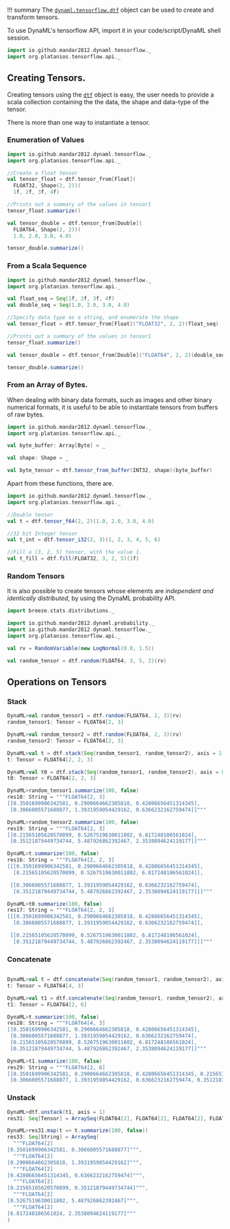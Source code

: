 !!! summary
    The [`dynaml.tensorflow.dtf`](https://transcendent-ai-labs.github.io/api_docs/DynaML/recent/dynaml-core/#io.github.mandar2812.dynaml.tensorflow.package) 
    object can be used to create and transform tensors.
    
To use DynaML's tensorflow API, import it in your code/script/DynaML shell session.

```scala
import io.github.mandar2812.dynaml.tensorflow._
import org.platanios.tensorflow.api._
```

## Creating Tensors.

Creating tensors using the [`dtf`](https://transcendent-ai-labs.github.io/api_docs/DynaML/recent/dynaml-core/#io.github.mandar2812.dynaml.tensorflow.package$$dtf$) 
object is easy, the user needs to provide a scala collection containing the
the data, the shape and data-type of the tensor. 

There is more than one way to instantiate a tensor.

### Enumeration of Values

```scala
import io.github.mandar2812.dynaml.tensorflow._
import org.platanios.tensorflow.api._

//Create a float tensor
val tensor_float = dtf.tensor_from[Float](
  FLOAT32, Shape(2, 2))(
  1f, 2f, 3f, 4f)

//Prints out a summary of the values in tensor1
tensor_float.summarize()

val tensor_double = dtf.tensor_from[Double](
  FLOAT64, Shape(2, 2))(
  1.0, 2.0, 3.0, 4.0)

tensor_double.summarize()
```

### From a Scala Sequence

```scala
import io.github.mandar2812.dynaml.tensorflow._
import org.platanios.tensorflow.api._

val float_seq = Seq(1f, 2f, 3f, 4f)
val double_seq = Seq(1.0, 2.0, 3.0, 4.0)

//Specify data type as a string, and enumerate the shape
val tensor_float = dtf.tensor_from[Float]("FLOAT32", 2, 2)(float_seq)

//Prints out a summary of the values in tensor1
tensor_float.summarize()

val tensor_double = dtf.tensor_from[Double]("FLOAT64", 2, 2)(double_seq)

tensor_double.summarize()
```

### From an Array of Bytes.

When dealing with binary data formats, such as images and other binary numerical formats, 
it is useful to be able to instantiate tensors from buffers of raw bytes.

```scala
import io.github.mandar2812.dynaml.tensorflow._
import org.platanios.tensorflow.api._

val byte_buffer: Array[Byte] = _

val shape: Shape = _

val byte_tensor = dtf.tensor_from_buffer(INT32, shape)(byte_buffer)
```

Apart from these functions, there are.

```scala
import io.github.mandar2812.dynaml.tensorflow._
import org.platanios.tensorflow.api._

//Double tensor
val t = dtf.tensor_f64(2, 2)(1.0, 2.0, 3.0, 4.0)

//32 bit Integer tensor
val t_int = dtf.tensor_i32(2, 3)(1, 2, 3, 4, 5, 6)

//Fill a (3, 2, 5) tensor, with the value 1.
val t_fill = dtf.fill(FLOAT32, 3, 2, 5)(1f)

```

### Random Tensors

It is also possible to create tensors whose elements are _independent and identically distributed_, by using the DynaML
probability API.

```scala
import breeze.stats.distributions._

import io.github.mandar2812.dynaml.probability._
import io.github.mandar2812.dynaml.tensorflow._
import org.platanios.tensorflow.api._

val rv = RandomVariable(new LogNormal(0.0, 1.5))

val random_tensor = dtf.random(FLOAT64, 3, 5, 2)(rv)

```

## Operations on Tensors

### Stack

```scala
DynaML>val random_tensor1 = dtf.random(FLOAT64, 2, 3)(rv) 
random_tensor1: Tensor = FLOAT64[2, 3]

DynaML>val random_tensor2 = dtf.random(FLOAT64, 2, 3)(rv) 
random_tensor2: Tensor = FLOAT64[2, 3]

DynaML>val t = dtf.stack(Seq(random_tensor1, random_tensor2), axis = 1) 
t: Tensor = FLOAT64[2, 2, 3]

DynaML>val t0 = dtf.stack(Seq(random_tensor1, random_tensor2), axis = 0) 
t0: Tensor = FLOAT64[2, 2, 3]

DynaML>random_tensor1.summarize(100, false) 
res18: String = """FLOAT64[2, 3]
[[0.3501699906342581, 0.2900664662305818, 0.42806656451314345],
 [0.3066005571688877, 1.3931959054429162, 0.6366232162759474]]"""

DynaML>random_tensor2.summarize(100, false) 
res19: String = """FLOAT64[2, 3]
[[0.21565105620570899, 0.5267519630011802, 6.817248106561024],
 [0.35121879449734744, 5.487926862392467, 2.3538094624119177]]"""

DynaML>t.summarize(100, false) 
res16: String = """FLOAT64[2, 2, 3]
[[[0.3501699906342581, 0.2900664662305818, 0.42806656451314345],
  [0.21565105620570899, 0.5267519630011802, 6.817248106561024]],

 [[0.3066005571688877, 1.3931959054429162, 0.6366232162759474],
  [0.35121879449734744, 5.487926862392467, 2.3538094624119177]]]"""

DynaML>t0.summarize(100, false) 
res17: String = """FLOAT64[2, 2, 3]
[[[0.3501699906342581, 0.2900664662305818, 0.42806656451314345],
  [0.3066005571688877, 1.3931959054429162, 0.6366232162759474]],

 [[0.21565105620570899, 0.5267519630011802, 6.817248106561024],
  [0.35121879449734744, 5.487926862392467, 2.3538094624119177]]]"""


```

### Concatenate

```scala

DynaML>val t = dtf.concatenate(Seq(random_tensor1, random_tensor2), axis = 0) 
t: Tensor = FLOAT64[4, 3]

DynaML>val t1 = dtf.concatenate(Seq(random_tensor1, random_tensor2), axis = 1) 
t1: Tensor = FLOAT64[2, 6]

DynaML>t.summarize(100, false) 
res28: String = """FLOAT64[4, 3]
[[0.3501699906342581, 0.2900664662305818, 0.42806656451314345],
 [0.3066005571688877, 1.3931959054429162, 0.6366232162759474],
 [0.21565105620570899, 0.5267519630011802, 6.817248106561024],
 [0.35121879449734744, 5.487926862392467, 2.3538094624119177]]"""

DynaML>t1.summarize(100, false) 
res29: String = """FLOAT64[2, 6]
[[0.3501699906342581, 0.2900664662305818, 0.42806656451314345, 0.21565105620570899, 0.5267519630011802, 6.817248106561024],
 [0.3066005571688877, 1.3931959054429162, 0.6366232162759474, 0.35121879449734744, 5.487926862392467, 2.3538094624119177]]"""


```

### Unstack

```scala
DynaML>dtf.unstack(t1, axis = 1) 
res31: Seq[Tensor] = ArraySeq(FLOAT64[2], FLOAT64[2], FLOAT64[2], FLOAT64[2], FLOAT64[2], FLOAT64[2])

DynaML>res31.map(t => t.summarize(100, false)) 
res33: Seq[String] = ArraySeq(
  """FLOAT64[2]
[0.3501699906342581, 0.3066005571688877]""",
  """FLOAT64[2]
[0.2900664662305818, 1.3931959054429162]""",
  """FLOAT64[2]
[0.42806656451314345, 0.6366232162759474]""",
  """FLOAT64[2]
[0.21565105620570899, 0.35121879449734744]""",
  """FLOAT64[2]
[0.5267519630011802, 5.487926862392467]""",
  """FLOAT64[2]
[6.817248106561024, 2.3538094624119177]"""
)


```